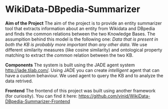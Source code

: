 # WikiData-DBpedia-Summarizer

**Aim of the Project**
The aim of the project is to provide an entity summarizer tool that extracts information about an entity from Wikidata and DBpedia
and finds the common relations between the two Knowledge Bases. The assumpition behind this model is the following one: *Data that 
is present in both the KB is probably more important than any other data*. We use different similarity measures (like cosine similarity) and
ontological property matching to extract the *common* relation between the two KB.

**Components** 
The system is built using the JADE agent system http://jade.tilab.com/. Using JADE you can create *intelligent* agent that can have a custom behaviour. We used agent to query the KB and to analyze the data retrived.

**Frontend** 
The frontend of this project was built using another framework (for curiosity). You can find it here: https://github.com/vinid/WikiData-DBpedia-Summarizer-Frontend
